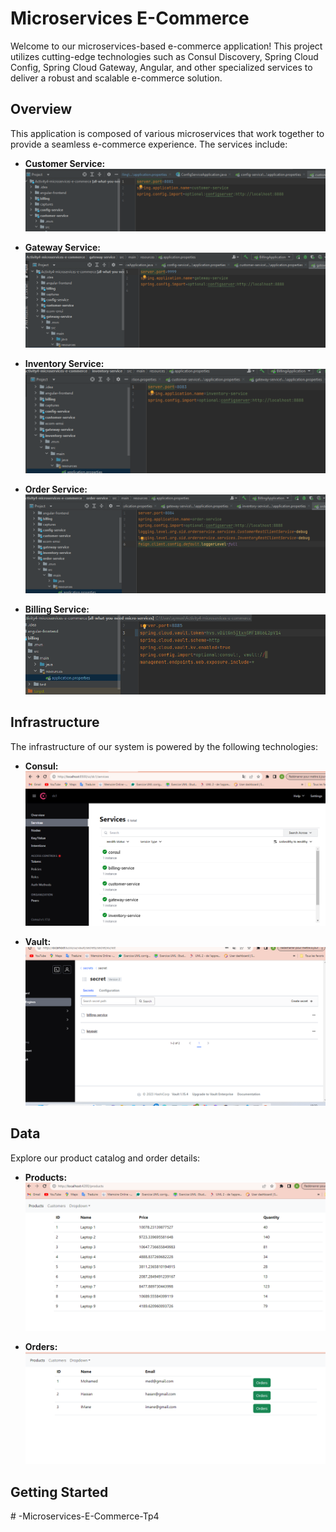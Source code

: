 # Microservices E-Commerce

Welcome to our microservices-based e-commerce application! This project utilizes cutting-edge technologies such as Consul Discovery, Spring Cloud Config, Spring Cloud Gateway, Angular, and other specialized services to deliver a robust and scalable e-commerce solution.

## Overview

This application is composed of various microservices that work together to provide a seamless e-commerce experience. The services include:

- **Customer Service:**
  ![Customer Service](captures/customer-service.png)

- **Gateway Service:**
  ![Gateway Service](captures/gateway-service.png)

- **Inventory Service:**
  ![Inventory Service](captures/inventory-service.png)

- **Order Service:**
  ![Order Service](captures/order-service.png)

- **Billing Service:**
  ![Billing Service](captures/Billing-service.png)

## Infrastructure

The infrastructure of our system is powered by the following technologies:

- **Consul:**
  ![Consul](captures/Consul.png)

- **Vault:**
  ![Vault](captures/Vault.png)

## Data

Explore our product catalog and order details:

- **Products:**
  ![Products](captures/products.png)

- **Orders:**
  ![Orders](captures/orders.png)

## Getting Started


#   - M i c r o s e r v i c e s - E - C o m m e r c e - T p 4 
 
 